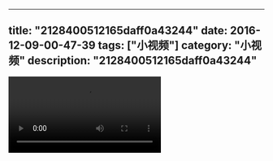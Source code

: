 
---
title: "2128400512165daff0a43244"
date: 2016-12-09-00-47-39
tags: ["小视频"]
category: "小视频"
description: "2128400512165daff0a43244"
---
<video src="http://ohtsqip0g.bkt.clouddn.com/2128400512165daff0a43244.mp4" controls="controls"></video>
